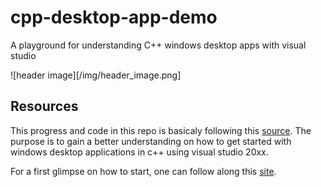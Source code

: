 # cpp-desktop-app-demo
A playground for understanding C++ windows desktop apps with visual studio

![header image][/img/header_image.png]

## Resources

This progress and code in this repo is basicaly following this [source](https://github.com/MicrosoftDocs/cpp-docs.git).
The purpose is to gain a better understanding on how to get started with windows desktop applications in c++ using visual studio 20xx.

For a first glimpse on how to start, one can follow along this [site](https://github.com/MicrosoftDocs/cpp-docs/blob/master/docs/windows/walkthrough-creating-windows-desktop-applications-cpp.md).


